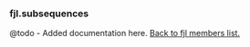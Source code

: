 ### fjl.subsequences
@todo - Added documentation here.
[Back to fjl members list.](#fjl-members-list)
